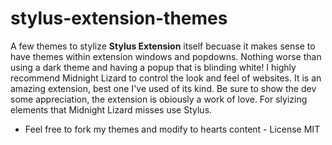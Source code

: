 # stylus-extension-themes

A few themes to stylize **Stylus Extension** itself becuase it makes sense to have themes within extension windows and popdowns. Nothing worse than using a dark theme and having a popup that is blinding white!  I highly recommend Midnight Lizard to control the look and feel of websites. It is an amazing extension, best one I've used of its kind. Be sure to show the dev some appreciation, the extension is obiously a work of love. For slyizing elements that Midnight Lizard misses use Stylus.

* Feel free to fork my themes and modify to hearts content - License MIT
